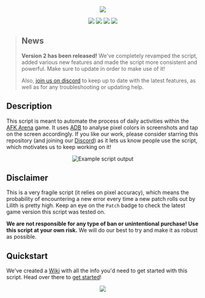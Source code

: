 <!-- Header -->
<div align="center">
   <a href="https://github.com/kyechan99/capsule-render">
      <img align="center" src="https://capsule-render.vercel.app/api?type=waving&color=gradient&height=250&section=header&text=AFK-Daily&fontAlign=30&fontAlignY=35&fontSize=70&desc=Automate%20daily%20activities%20within%20the%20AFK%20Arena%20game&descAlign=55&descSize=25" />
   </a>

   <!-- Badges -->
   <a alt="Script version"><img src="https://img.shields.io/badge/Version-2.0.0-blue"></img></a>
   <a alt="Latest AFK Arena patch tested on"><img src="https://img.shields.io/badge/Patch-1.70.03-blue"></img></a>
   <a alt="Discord" href="https://discord.gg/Fq2cfqjp8D"><img src="https://img.shields.io/discord/859136061049143307?label=Discord&logo=discord"></img></a>
   <a alt="Language" href="https://www.gnu.org/software/bash/"><img src="https://img.shields.io/badge/Language-Shell-yellow.svg"></img></a>
   </br>
</div>

<!-- Uncomment for news -->
> ## News
>
> **Version 2 has been released!** We've completely revamped the script, added various new features and made the script more consistent and powerful. Make sure to update in order to make use of it!
> 
> Also, [join us on discord](https://discord.gg/Fq2cfqjp8D) to keep up to date with the latest features, as well as for any troubleshooting or updating help.

## Description

This script is meant to automate the process of daily activities within the [AFK Arena](https://play.google.com/store/apps/details?id=com.lilithgame.hgame.gp&hl=en_US) game. It uses [ADB](https://developer.android.com/studio/command-line/adb) to analyse pixel colors in screenshots and tap on the screen accordingly. If you like our work, please consider starring this repository (and joining our [Discord](https://discord.gg/Fq2cfqjp8D)) as it lets us know people use the script, which motivates us to keep working on it!

<p align="center"><img src="https://i.imgur.com/zgGm8GE.png" alt="Example script output"></p>
<!-- Need to update the capture-->

## Disclaimer

This is a very fragile script (it relies on pixel accuracy), which means the probability of encountering a new error every time a new patch rolls out by Lilith is pretty high. Keep an eye on the `Patch` badge to check the latest game version this script was tested on.

**We are not responsible for any type of ban or unintentional purchase! Use this script at your own risk.** We will do our best to try and make it as robust as possible.

## Quickstart

We've created a [Wiki](https://github.com/zebscripts/AFK-Daily/wiki) with all the info you'd need to get started with this script. Head over there to [get started](https://github.com/zebscripts/AFK-Daily/wiki/Get-started)!

<!-- Footer -->
<div align="center">
   <a href="https://github.com/kyechan99/capsule-render">
      <img align="center" src="https://capsule-render.vercel.app/api?section=footer&type=waving&color=gradient&height=100" />
   </a>
</div>
